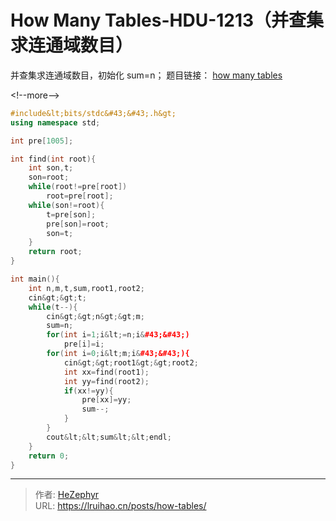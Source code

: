 # How Many Tables-HDU-1213（并查集求连通域数目）


并查集求连通域数目，初始化 sum=n；
题目链接： [how many tables](http://acm.hdu.edu.cn/showproblem.php?pid=1213)

&lt;!--more--&gt;

```cpp
#include&lt;bits/stdc&#43;&#43;.h&gt;
using namespace std;

int pre[1005];

int find(int root){
    int son,t;
    son=root;
    while(root!=pre[root])
        root=pre[root];
    while(son!=root){
        t=pre[son];
        pre[son]=root;
        son=t;
    }
    return root;
}

int main(){
    int n,m,t,sum,root1,root2;
    cin&gt;&gt;t;
    while(t--){
        cin&gt;&gt;n&gt;&gt;m;
        sum=n;
        for(int i=1;i&lt;=n;i&#43;&#43;)
            pre[i]=i;
        for(int i=0;i&lt;m;i&#43;&#43;){
            cin&gt;&gt;root1&gt;&gt;root2;
            int xx=find(root1);
            int yy=find(root2);
            if(xx!=yy){
                pre[xx]=yy;
                sum--;
            }
        }
        cout&lt;&lt;sum&lt;&lt;endl;
    }
    return 0;
}

```


---

> 作者: [HeZephyr](https://github.com/HeZephyr)  
> URL: https://lruihao.cn/posts/how-tables/  


